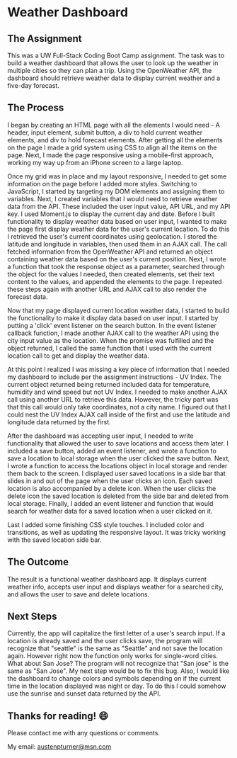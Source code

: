 # Weather Dashboard

## The Assignment
This was a UW Full-Stack Coding Boot Camp assignment. The task was to build a weather dashboard that allows the user to look up the weather in multiple cities so they can plan a trip. Using the OpenWeather API, the dashboard should retrieve weather data to display current weather and a five-day forecast.

## The Process
I began by creating an HTML page with all the elements I would need - A header, input element, submit button, a div to hold current weather elements, and div to hold forecast elements. After getting all the elements on the page I made a grid system using CSS to align all the items on the page. Next, I made the page responsive using a mobile-first approach, working my way up from an iPhone screen to a large laptop. 

Once my grid was in place and my layout responsive, I needed to get some information on the page before I added more styles. Switching to JavaScript, I started by targeting my DOM elements and assigning them to variables. Next, I created variables that I would need to retrieve weather data from the API. These included the user input value, API URL, and my API key. I used Moment.js to display the current day and date. Before I built functionality to display weather data based on user input, I wanted to make the page first display weather data for the user's current location. To do this I retrieved the user's current coordinates using geolocation. I stored the latitude and longitude in variables, then used them in an AJAX call. The call fetched information from the OpenWeather API and returned an object containing weather data based on the user's current position. Next, I wrote a function that took the response object as a parameter, searched through the object for the values I needed, then created elements, set their text content to the values, and appended the elements to the page. I repeated these steps again with another URL and AJAX call to also render the forecast data.

Now that my page displayed current location weather data, I started to build the functionality to make it display data based on user input. I started by putting a 'click' event listener on the search button. In the event listener callback function, I made another AJAX call to the weather API using the city input value as the location. When the promise was fulfilled and the object returned, I called the same function that I used with the current location call to get and display the weather data.

At this point I realized I was missing a key piece of information that I needed my dashboard to include per the assignment instructions - UV Index. The current object returned being returned included data for temperature, humidity and wind speed but not UV Index. I needed to make another AJAX call using another URL to retrieve this data. However, the tricky part was that this call would only take coordinates, not a city name. I figured out that I could nest the UV Index AJAX call inside of the first and use the latitude and longitude data returned by the first. 

After the dashboard was accepting user input, I needed to write functionality that allowed the user to save locations and access them later. I included a save button, added an event listener, and wrote a function to save a location to local storage when the user clicked the save button. Next, I wrote a function to access the locations object in local storage and render them back to the screen. I displayed user saved locations in a side bar that slides in and out of the page when the user clicks an icon. Each saved location is also accompanied by a delete icon. When the user clicks the delete icon the saved location is deleted from the side bar and deleted from local storage. Finally, I added an event listener and function that would search for weather data for a saved location when a user clicked on it. 

Last I added some finishing CSS style touches. I included color and transitions, as well as updating the responsive layout. It was tricky working with the saved location side bar.

## The Outcome
The result is a functional weather dashboard app. It displays current weather info, accepts user input and displays weather for a searched city, and allows the user to save and delete locations. 

## Next Steps
Currently, the app will capitalize the first letter of a user's search input. If a location is already saved and the user clicks save, the program will recognize that "seattle" is the same as "Seattle" and not save the location again. However right now the function only works for single-word cities. What about San Jose? The program will not recognize that "San jose" is the same as "San Jose". My next step would be to fix this bug. Also, I would like the dashboard to change colors and symbols depending on if the current time in the location displayed was night or day. To do this I could somehow use the sunrise and sunset data returned by the API. 

## Thanks for reading! :smile:
Please contact me with any questions or comments.

My email: austenpturner@msn.com
